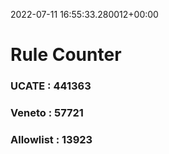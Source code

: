 2022-07-11 16:55:33.280012+00:00
# Rule Counter 
 ### UCATE : 441363

 ### Veneto : 57721

 ### Allowlist : 13923